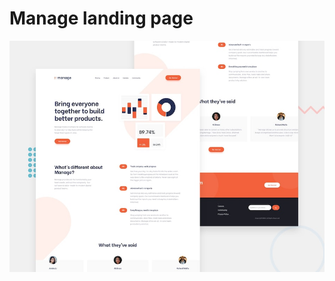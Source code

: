 # Manage landing page

![Design preview for the Manage landing page coding challenge](./design/desktop-preview.jpg)



